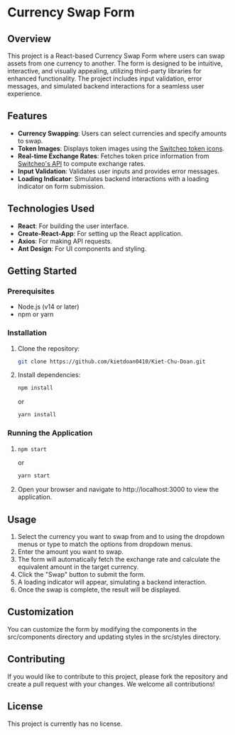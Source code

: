 # Currency Swap Form

## Overview

This project is a React-based Currency Swap Form where users can swap assets from one currency to another. The form is designed to be intuitive, interactive, and visually appealing, utilizing third-party libraries for enhanced functionality. The project includes input validation, error messages, and simulated backend interactions for a seamless user experience.

## Features

- **Currency Swapping**: Users can select currencies and specify amounts to swap.
- **Token Images**: Displays token images using the [Switcheo token icons](https://github.com/Switcheo/token-icons/tree/main/tokens).
- **Real-time Exchange Rates**: Fetches token price information from [Switcheo's API](https://interview.switcheo.com/prices.json) to compute exchange rates.
- **Input Validation**: Validates user inputs and provides error messages.
- **Loading Indicator**: Simulates backend interactions with a loading indicator on form submission.

## Technologies Used

- **React**: For building the user interface.
- **Create-React-App**: For setting up the React application.
- **Axios**: For making API requests.
- **Ant Design**: For UI components and styling.

## Getting Started

### Prerequisites

- Node.js (v14 or later)
- npm or yarn

### Installation

1. Clone the repository:
   ```bash
   git clone https://github.com/kietdoan0410/Kiet-Chu-Doan.git
   ```
2. Install dependencies:
   ```bash
   npm install
   ```
   or
   ```bash
   yarn install
   ```

### Running the Application

1. ```bash
   npm start
   ```
   or
   ```bash
   yarn start
   ```
2. Open your browser and navigate to http://localhost:3000 to view the application.

## Usage

1. Select the currency you want to swap from and to using the dropdown menus or type to match the options from dropdown menus.
2. Enter the amount you want to swap.
3. The form will automatically fetch the exchange rate and calculate the equivalent amount in the target currency.
4. Click the "Swap" button to submit the form.
5. A loading indicator will appear, simulating a backend interaction.
6. Once the swap is complete, the result will be displayed.

## Customization

You can customize the form by modifying the components in the src/components directory and updating styles in the src/styles directory.

## Contributing

If you would like to contribute to this project, please fork the repository and create a pull request with your changes. We welcome all contributions!

## License

This project is currently has no license.
